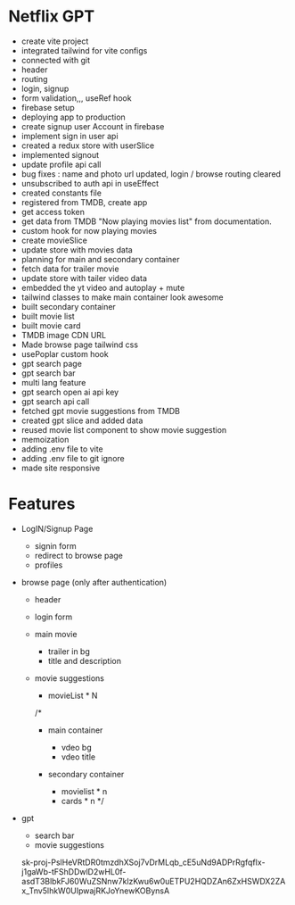 # Netflix GPT

- create vite project
- integrated tailwind for vite configs
- connected with git
- header
- routing
- login, signup
- form validation,,, useRef hook
- firebase setup
- deploying app to production
- create signup user Account in firebase
- implement sign in user api
- created a redux store with userSlice
- implemented signout
- update profile api call
- bug fixes : name and photo url updated, login / browse routing cleared
- unsubscribed to auth api in useEffect
- created constants file
- registered from TMDB, create app
- get access token
- get data from TMDB "Now playing movies list" from documentation.
- custom hook for now playing movies
- create movieSlice
- update store with movies data
- planning for main and secondary container
- fetch data for trailer movie
- update store with tailer video data
- embedded the yt video and autoplay + mute
- tailwind classes to make main container look awesome
- built secondary container
- built movie list
- built movie card
- TMDB image CDN URL
- Made browse page tailwind css 
- usePoplar custom hook
- gpt search page
- gpt search bar
- multi lang feature
- gpt search open ai api key
- gpt search api call
- fetched gpt movie suggestions from TMDB
- created gpt slice and added data
- reused movie list component to show movie suggestion
- memoization
- adding .env file to vite
- adding .env file to git ignore
- made site responsive


# Features
- LogIN/Signup Page
   - signin form 
   - redirect to browse page
   - profiles
- browse page  (only after authentication)
    - header
    - login form
    - main movie 
       - trailer in bg
       - title and description
    - movie suggestions
       - movieList * N

        /*  
      - main container
        - vdeo bg
        - vdeo title

      - secondary container
        - movielist * n
        - cards * n 
      */
- gpt
    - search bar
    - movie suggestions


   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